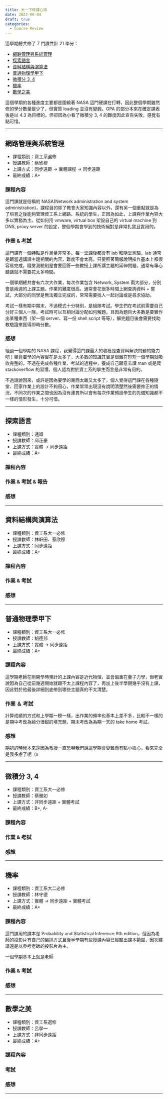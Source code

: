 ```yaml
---
title: 大一下修課心得
date: 2022-06-04
draft: true
categories:
  - Course Review
---
```


這學期總共修了 7 門課共計 21 學分：
* [網路管理與系統管理](./#網路管理與系統管理)
* [探索語言](./#探索語言)
* [資料結構與演算法](./#資料結構與演算法)
* [普通物理學甲下](./#普通物理學甲下)
* [微積分 3, 4](./#微積分-3-4)
* [機率](./#機率)
* [數學之美](./#數學之美)

這個學期的各種進度主要都是圍繞著 NASA 這門硬課在打轉，因此整個學期雖然修的學分數量變少了，但實質 loading 並沒有變輕。GPA 的部分本來在確定課表後是以 4.3 為目標的，但卻因為小看了微積分 3, 4 的難度因此宣告失敗，感覺有點可惜。

---

## 網路管理與系統管理

* 課程類別：資工系選修
* 授課教師：蔡欣穆
* 上課方式：同步遠距 $\to$ 實體課程 $\to$ 同步遠距
* 最終成績：A+

### 課程內容

這門課就是俗稱的 NASA(Network administration and system administration)，課程目的除了教會大家知識內容以外，還有另一個重點就是為了培育之後能夠管理資工系上網路、系統的學生，正因為如此，上課與作業內容大多以實務為主。從如何用 vmware, virtual box 架設自己的 virtual machine 到 DNS, proxy server 的設定，整個學期會學到的技術絕對是非常扎實且實用的。

### 作業 & 考試

這門課有一個特點是作業量非常多。每一堂課後都會有 lab 和隨堂測驗，lab 通常是跟當週講課主題相關的內容，難度不會太高，只要照著簡報說明操作基本上都很容易完成，隨堂測驗則是會要回答一些教授上課所講主題的延伸問題，通常有專心聽講就不需要花太多時間。

一個學期總共會有六次大作業，每次作業包含 Network, System 兩大部分，分別會是兩週的上課主題。作業的難度很高，通常會花很多時間上網查詢資料 + 嘗試，大部分的同學是無法獨立完成的，常常需要找人一起討論或是尋求協助。

考試一樣有期中期末，不過模式十分特別，是組隊考試。學生們在考試前需要自己分好三個人一隊，考試時可以互相討論分配如何解題，且因為題目大多數是要實作出某種東西（架一個 server、寫一份 shell script 等等），解完題目後會需要找助教驗證來獲得即時分數。

### 感想

經過一個學期的 NASA 課程，我覺得這門課最大的收穫是查資料解決問題的能力吧！畢竟要學的內容實在是太多了，大多數的知識其實是很難在短短一個學期就吸收完整的，不過在完成各種作業、考試的過程中，養成自己願意去讀 man 或是爬 stackoverflow 的習慣，個人認為對於資工系的學生而言是非常有用的。

不過話說回來，或許是因為要學的東西太雜又太多了，個人覺得這門課在各種隨堂、回家作業上的設計不夠用心，作業常常出現沒有說明清楚然後需要修正的情況，不同次的作業之間也因為沒有連貫所以會有每次作業預設學生的先備知識都不一樣的情形發生，十分可惜。

---

## 探索語言

* 課程類別：通識
* 授課教師：邱正豪
* 上課方式：實體 $\to$ 同步遠距
* 最終成績：A+

### 課程內容

### 作業 & 考試 & 報告

### 感想

---

## 資料結構與演算法

* 課程類別：資工系大一必修
* 授課教師：林軒田、蔡欣穆
* 上課方式：同步遠距
* 最終成績：A+

### 課程內容

### 作業 & 考試

### 感想

---

## 普通物理學甲下

* 課程類別：資工系大一必修
* 授課教師：胡德邦
* 上課方式：實體 $\to$ 同步遠距
* 最終成績：A+

### 課程內容

這學期老師在剛開學時預計的上課內容是近代物理，並會偏重在量子力學，但老實說因為自己從前幾週開始就跟不太上課程內容了，再加上後半學期幾乎沒有上課，因此對於他最後詳細到底帶到哪些主題真的不太清楚。

### 作業 ＆ 考試

計算成績的方式和上學期一模一樣，出作業的頻率也基本上差不多，比較不一樣的是期中考改為給分很甜的填充題、期末考改為為期一天的 take home 考試。

### 感想

期初的時候本來還因為教授一直恐嚇我們說這學期會變難而有點小擔心，看來完全是我多慮了呢（x

---

## 微積分 3, 4

* 課程類別：資工系大一必修
* 授課教師：蔡雅如
* 上課方式：非同步遠距 + 實體考試
* 最終成績：B+, A-

### 課程內容

### 作業 & 考試

### 感想

---

## 機率

* 課程類別：資工系大二必修
* 授課教師：林守德
* 上課方式：實體 $\to$ 同步遠距 + 實體考試
* 最終成績：A+

### 課程內容

這門課用的課本是 Probability and Statistical Inference 9th edition，但因為老師的投影片有自己的編排方式且後半學期有些授課內容已經超出課本範圍，因次建議還是以參考老師的投影片為主。

一個學期基本上就是老師

### 作業 & 考試

### 感想

---

## 數學之美

* 課程類別：資工系選修
* 授課教師：呂學一
* 上課方式：非同步遠距
* 最終成績：A+

### 課程內容

### 考試

### 感想

---
